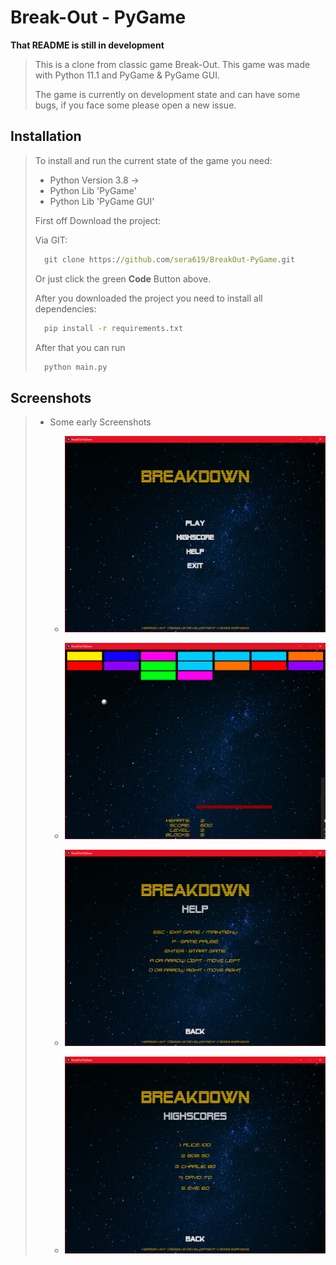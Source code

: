 # Break-Out - PyGame #

__That README is still in development__

> This is a clone from classic game Break-Out. This game was made with Python 11.1 and PyGame & PyGame GUI.
>
> The game is currently on development state and can have some bugs, if you face some please open a new issue.

## Installation ##

> To install and run the current state of the game you need:
>
> - Python Version 3.8 ->
> - Python Lib 'PyGame'
> - Python Lib 'PyGame GUI'
>
> First off Download the project:
>
> Via GIT:
>
> ```cmd
>   git clone https://github.com/sera619/BreakOut-PyGame.git
> ```
>
> Or just click the green __Code__ Button above.
>
>
> After you downloaded the project you need to install all dependencies:
>
> ```cmd
>   pip install -r requirements.txt
>```
>
> After that you can run
>
> ```cmd
>   python main.py 
>```

## Screenshots ##

> - Some early Screenshots
>
>   - ![main menu](assets/img/mainmenu.png)
>
>   - ![ingame](assets/img/ingame.png)
>
>   - ![help](assets/img/help.png)
>
>   - ![highscore](assets/img/highscore.png)
>